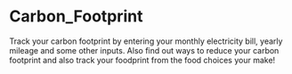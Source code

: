 # Carbon_Footprint

Track your carbon footprint by entering your monthly electricity bill, yearly mileage and some other inputs. Also find out ways to reduce your carbon footprint and also track your foodprint from the food choices your make!
